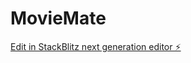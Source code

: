 # MovieMate

[Edit in StackBlitz next generation editor ⚡️](https://stackblitz.com/~/github.com/youssefp2003/MovieMate)